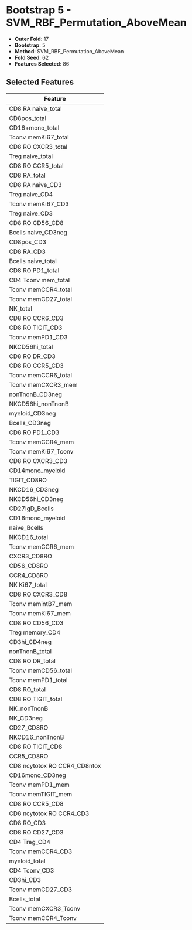 # Bootstrap 5 - SVM_RBF_Permutation_AboveMean

- **Outer Fold**: 17
- **Bootstrap**: 5
- **Method**: SVM_RBF_Permutation_AboveMean
- **Fold Seed**: 62
- **Features Selected**: 86

## Selected Features

| Feature |
|---------|
| CD8 RA naive_total |
| CD8pos_total |
| CD16+mono_total |
| Tconv memKi67_total |
| CD8 RO CXCR3_total |
| Treg naive_total |
| CD8 RO CCR5_total |
| CD8 RA_total |
| CD8 RA naive_CD3 |
| Treg naive_CD4 |
| Tconv memKi67_CD3 |
| Treg naive_CD3 |
| CD8 RO CD56_CD8 |
| Bcells naive_CD3neg |
| CD8pos_CD3 |
| CD8 RA_CD3 |
| Bcells naive_total |
| CD8 RO PD1_total |
| CD4 Tconv mem_total |
| Tconv memCCR4_total |
| Tconv memCD27_total |
| NK_total |
| CD8 RO CCR6_CD3 |
| CD8 RO TIGIT_CD3 |
| Tconv memPD1_CD3 |
| NKCD56hi_total |
| CD8 RO DR_CD3 |
| CD8 RO CCR5_CD3 |
| Tconv memCCR6_total |
| Tconv memCXCR3_mem |
| nonTnonB_CD3neg |
| NKCD56hi_nonTnonB |
| myeloid_CD3neg |
| Bcells_CD3neg |
| CD8 RO PD1_CD3 |
| Tconv memCCR4_mem |
| Tconv memKi67_Tconv |
| CD8 RO CXCR3_CD3 |
| CD14mono_myeloid |
| TIGIT_CD8RO |
| NKCD16_CD3neg |
| NKCD56hi_CD3neg |
| CD27IgD_Bcells |
| CD16mono_myeloid |
| naive_Bcells |
| NKCD16_total |
| Tconv memCCR6_mem |
| CXCR3_CD8RO |
| CD56_CD8RO |
| CCR4_CD8RO |
| NK Ki67_total |
| CD8 RO CXCR3_CD8 |
| Tconv memintB7_mem |
| Tconv memKi67_mem |
| CD8 RO CD56_CD3 |
| Treg memory_CD4 |
| CD3hi_CD4neg |
| nonTnonB_total |
| CD8 RO DR_total |
| Tconv memCD56_total |
| Tconv memPD1_total |
| CD8 RO_total |
| CD8 RO TIGIT_total |
| NK_nonTnonB |
| NK_CD3neg |
| CD27_CD8RO |
| NKCD16_nonTnonB |
| CD8 RO TIGIT_CD8 |
| CCR5_CD8RO |
| CD8 ncytotox RO CCR4_CD8ntox |
| CD16mono_CD3neg |
| Tconv memPD1_mem |
| Tconv memTIGIT_mem |
| CD8 RO CCR5_CD8 |
| CD8 ncytotox RO CCR4_CD3 |
| CD8 RO_CD3 |
| CD8 RO CD27_CD3 |
| CD4 Treg_CD4 |
| Tconv memCCR4_CD3 |
| myeloid_total |
| CD4 Tconv_CD3 |
| CD3hi_CD3 |
| Tconv memCD27_CD3 |
| Bcells_total |
| Tconv memCXCR3_Tconv |
| Tconv memCCR4_Tconv |
